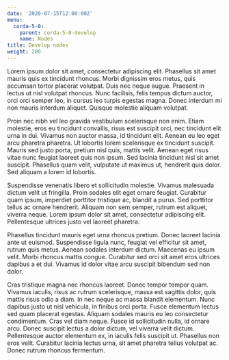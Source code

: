 ```yaml
---
date: '2020-07-15T12:00:00Z'
menu:
  corda-5-0:
    parent: corda-5-0-develop
    name: Nodes
title: Develop nodes
weight: 200
---
```


Lorem ipsum dolor sit amet, consectetur adipiscing elit. Phasellus sit amet mauris quis ex tincidunt rhoncus. Morbi dignissim eros metus, quis accumsan tortor placerat volutpat. Duis nec neque augue. Praesent in lectus ut nisl volutpat rhoncus. Nunc facilisis, felis tempus dictum auctor, orci orci semper leo, in cursus leo turpis egestas magna. Donec interdum mi non mauris interdum aliquet. Quisque molestie aliquam volutpat.

Proin nec nibh vel leo gravida vestibulum scelerisque non enim. Etiam molestie, eros eu tincidunt convallis, risus est suscipit orci, nec tincidunt elit urna in dui. Vivamus non auctor massa, id tincidunt elit. Aenean eu leo eget arcu pharetra pharetra. Ut lobortis lorem scelerisque ex tincidunt suscipit. Mauris sed justo porta, pretium nisl quis, mattis velit. Aenean eget risus vitae nunc feugiat laoreet quis non ipsum. Sed lacinia tincidunt nisl sit amet suscipit. Phasellus quam velit, vulputate ut maximus ut, hendrerit quis dolor. Sed aliquam a lorem id lobortis.

Suspendisse venenatis libero et sollicitudin molestie. Vivamus malesuada dictum velit ut fringilla. Proin sodales elit eget ornare feugiat. Curabitur quam ipsum, imperdiet porttitor tristique ac, blandit a purus. Sed porttitor tellus ac ornare hendrerit. Aliquam non sem semper, rutrum est aliquet, viverra neque. Lorem ipsum dolor sit amet, consectetur adipiscing elit. Pellentesque ultrices justo vel laoreet pharetra.

Phasellus tincidunt mauris eget urna rhoncus pretium. Donec laoreet lacinia ante ut euismod. Suspendisse ligula nunc, feugiat vel efficitur sit amet, rutrum quis metus. Aenean sodales interdum dictum. Maecenas eu ipsum velit. Morbi rhoncus mattis congue. Curabitur sed orci sit amet eros ultrices dapibus a et dui. Vivamus id dolor vitae arcu suscipit bibendum sed non dolor.

Cras tristique magna nec rhoncus laoreet. Donec tempor tempor quam. Vivamus iaculis, risus ac rutrum scelerisque, massa est sagittis dolor, quis mattis risus odio a diam. In nec neque ac massa blandit elementum. Nunc dapibus justo ut nisl vehicula, in finibus orci porta. Fusce elementum lectus sed quam placerat egestas. Aliquam sodales mauris eu leo consectetur condimentum. Cras vel diam neque. Fusce id sollicitudin nulla, id ornare arcu. Donec suscipit lectus a dolor dictum, vel viverra velit dictum. Pellentesque auctor elementum ex, in iaculis felis suscipit ut. Phasellus non eros velit. Curabitur lacinia lectus urna, sit amet pharetra tellus volutpat ac. Donec rutrum rhoncus fermentum.

